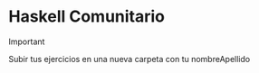 # Haskell Comunitario

> [!IMPORTANT]
> Subir tus ejercicios en una nueva carpeta con tu nombreApellido
